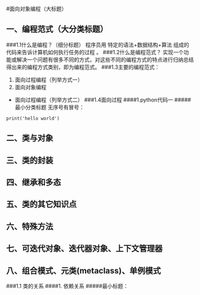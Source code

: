 #面向对象编程（大标题）

## 一、编程范式（大分类标题）

###1.1什么是编程？（细分标题）
程序员用 特定的语法+数据结构+算法 组成的代码来告诉计算机如何执行任务的过程 。
###1.2什么是编程范式？
实现一个功能或解决一个问题有很多不同的方式，对这些不同的编程方式的特点进行归纳总结得出来的编程方式类别，即为编程范式。
###1.3主要的编程范式：
 1. 面向过程编程（列举方式一）
 2. 面向对象编程
 + 面向过程编程（列举方式二）
###1.4面向过程
####1.python代码一
#####最小分类标题 无序号有冒号：
```cython
print('hello world')
```

## 二、类与对象

## 三、类的封装

## 四、继承和多态

## 五、类的其它知识点

## 六、特殊方法

## 七、可迭代对象、迭代器对象、上下文管理器

## 八、组合模式、元类(metaclass)、单例模式
###1.1 类的关系
####1. 依赖关系
#####最小标题：
